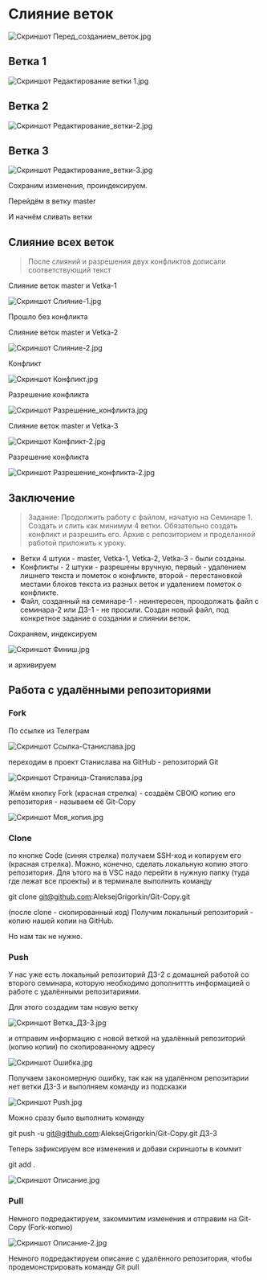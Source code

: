 # Слияние веток

![Скриншот Перед_созданием_веток.jpg](Перед_созданием_веток.jpg)

## Ветка 1

![Скриншот Редактирование ветки 1.jpg](Редактирование_ветки-1.jpg)

## Ветка 2

![Скриншот Редактирование_ветки-2.jpg](Редактирование_ветки-2.jpg)

## Ветка 3

![Скриншот Редактирование_ветки-3.jpg](Редактирование_ветки-3.jpg)

Сохраним изменения, проиндексируем.

Перейдём в ветку master

И начнём сливать ветки

## Слияние всех веток

> После слияний и разрешения двух конфликтов дописали соответствующий текст

Слияние веток master и Vetka-1

![Скриншот Слияние-1.jpg](Слияние-1.jpg)

Прошло без конфликта

Слияние веток master и Vetka-2

![Скриншот Слияние-2.jpg](Слияние-2.jpg)

Конфликт

![Скриншот Конфликт.jpg](Конфликт.jpg)

Разрешение конфликта

![Скриншот Разрешение_конфликта.jpg](Разрешение_конфликта.jpg)

Слияние веток master и Vetka-3

![Скриншот Конфликт-2.jpg](Конфликт-2.jpg)

Разрешение конфликта

![Скриншот Разрешение_конфликта-2.jpg](Разрешение_конфликта-2.jpg)

## Заключение

>Задание: Продолжить работу с файлом, начатую на Семинаре 1. Создать и слить как минимум 4 ветки. Обязательно создать конфликт и разрешить его. Архив с репозиторием и проделанной работой приложить к уроку.

* Ветки 4 штуки - master, Vetka-1, Vetka-2, Vetka-3 - были созданы.
* Конфликты - 2 штуки - разрешены вручную, первый - удалением лишнего текста и пометок о конфликте, второй - перестановкой местами блоков текста из разных веток и удалением пометок о конфликте.
* Файл, созданный на семинаре-1 - неинтересен, проодолжать файл с семинара-2 или ДЗ-1 - не просили. Создан новый файл, под конкретное задание о создании и слиянии веток.

Сохраняем, индексируем

![Скриншот Финиш.jpg](Финиш.jpg)

и архивируем

## Работа с удалёнными репозиториями

### **Fork**

По ссылке из Телеграм

![Скриншот Ссылка-Станислава.jpg](Ссылка_Станислава.jpg)

переходим в проект Станислава на GitHub - репозиторий Git

![Скриншот Страница-Станислава.jpg](Страница-Станислава.jpg)

Жмём кнопку Fork (красная стрелка) - создаём СВОЮ копию его репозитория - называем её Git-Copy

![Скриншот Моя_копия.jpg](Моя_копия.jpg)

### **Clone**

по кнопке Code (синяя стрелка) получаем SSH-код и копируем его (красная стрелка). Можно, конечно, сделать локальную копию этого репозитория. Для ътого на в VSC надо перейти в нужную папку (туда где лежат все проекты) и в терминале выполнить команду

git clone git@github.com:AleksejGrigorkin/Git-Copy.git

(после clone - скопированный код)
Получим локальный репозиторий - копию нашей копии на GitHub.

Но нам так не нужно.

### **Push**

У нас уже есть локальный репозиторий ДЗ-2 с домашней работой со второго семинара, которую необходимо дополниттть информацией о работе с удалёнными репозитариями.

Для этого создадим там новую ветку

![Скриншот Ветка_ДЗ-3.jpg](Ветка_ДЗ-3.jpg)

и отправим информацию с новой веткой на удалённый репозиторий (копию копии) по скопированному адресу

![Скриншот Ошибка.jpg](Ошибка.jpg)

Получаем закономерную ошибку, так как на удалённом репозитарии нет ветки ДЗ-3 и выполняем команду из подсказки

![Скриншот Push.jpg](Push.jpg)

Можно сразу было выполнить команду

git push -u git@github.com:AleksejGrigorkin/Git-Copy.git ДЗ-3

Теперь зафиксируем все изменения и добави скриншоты в коммит

git add .

![Скриншот Описание.jpg](Описание.jpg)

### **Pull**

Немного подредактируем, закоммитим изменения и отправим на Git-Copy (Fork-копию)

![Скриншот Описание-2.jpg](Описание-2.jpg)

Немного подредактируем описание с удалённого репозитория, чтобы продемонстрировать команду Git pull
